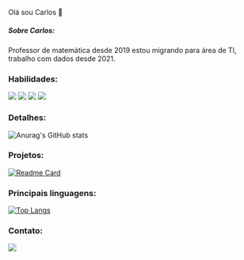 Olá sou Carlos 👋

##### Sobre Carlos:
Professor de matemática desde 2019 estou migrando para área de TI, trabalho com dados desde 2021.

### Habilidades:

<img src="https://img.shields.io/badge/MySQL-005C84?style=for-the-badge&logo=mysql&logoColor=white" /> <img src="https://img.shields.io/badge/MongoDB-4EA94B?style=for-the-badge&logo=mongodb&logoColor=white" /> <img src="https://img.shields.io/badge/Python-FFD43B?style=for-the-badge&logo=python&logoColor=blue" /> <img src="https://img.shields.io/badge/Microsoft_Excel-217346?style=for-the-badge&logo=microsoft-excel&logoColor=white" />


### Detalhes:
![Anurag's GitHub stats](https://github-readme-stats.vercel.app/api?username=carlos-eschholz&show_icons=true&theme=dracula)


### Projetos:
[![Readme Card](https://github-readme-stats.vercel.app/api/pin/?username=carlos-eschholz&repo=pipeline-telegram)](https://github.com/carlos-eschholz/pipeline-telegram)

### Principais linguagens:
[![Top Langs](https://github-readme-stats.vercel.app/api/top-langs/?username=carlos-eschholz)](https://github.com/carlos-eschholz/github-readme-stats)

### Contato:
[<img src="https://img.shields.io/badge/LinkedIn-0077B5?style=for-the-badge&logo=linkedin&logoColor=white" />](https://www.linkedin.com/in/carlos-eschholz-881841123/)
